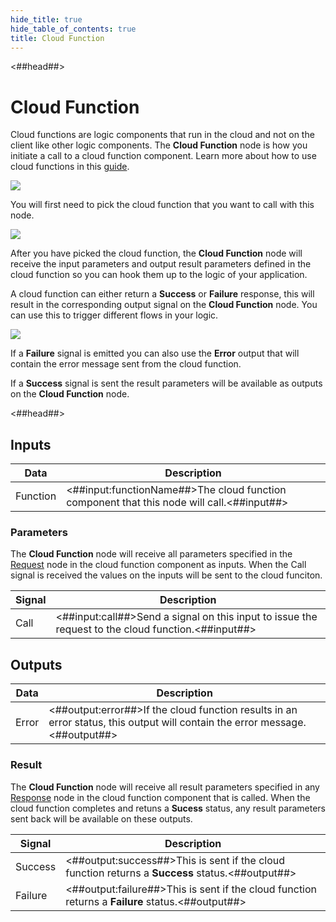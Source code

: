 ```yaml
---
hide_title: true
hide_table_of_contents: true
title: Cloud Function
---
```


<##head##>

# Cloud Function

Cloud functions are logic components that run in the cloud and not on the client like other logic components. The **Cloud Function** node is how you initiate a call to a cloud function component. Learn more about how to use cloud functions in this [guide](/docs/guides/cloud-logic/introduction).

<div className="ndl-image-with-background l">

![](/nodes/data/cloud-data/cloud-function/cloud-function-1.png)

</div>

You will first need to pick the cloud function that you want to call with this node.

<div className="ndl-image-with-background l">

![](/nodes/data/cloud-data/cloud-function/cloud-function-2.png)

</div>

After you have picked the cloud function, the **Cloud Function** node will receive the input parameters and output result parameters defined in the cloud function so you can hook them up to the logic of your application.

A cloud function can either return a **Success** or **Failure** response, this will result in the corresponding output signal on the **Cloud Function** node. You can use this to trigger different flows in your logic.

<div className="ndl-image-with-background l">

![](/nodes/data/cloud-data/cloud-function/cloud-function-3.png)

</div>

If a **Failure** signal is emitted you can also use the **Error** output that will contain the error message sent from the cloud function.

If a **Success** signal is sent the result parameters will be available as outputs on the **Cloud Function** node.

<##head##>

## Inputs

| Data                                                | Description                                                                                                                                      |
| --------------------------------------------------- | ------------------------------------------------------------------------------------------------------------------------------------------------ |
| <span className="ndl-data">Function</span>     | <##input:functionName##>The cloud function component that this node will call.<##input##>                                                                       |

### Parameters
The **Cloud Function** node will receive all parameters specified in the [Request](/nodes/cloud-functions/request) node in the cloud function component as inputs. When the <span className="ndl-signal">Call</span> signal is received the values on the inputs will be sent to the cloud funciton.

| Signal                                   | Description                                                                                 |
| ---------------------------------------- | ------------------------------------------------------------------------------------------- |
| <span className="ndl-signal">Call</span> | <##input:call##>Send a signal on this input to issue the request to the cloud function.<##input##> |

## Outputs

| Data                                     | Description                                                                                                              |
| ---------------------------------------- | ------------------------------------------------------------------------------------------------------------------------ |
| <span className="ndl-data">Error</span> | <##output:error##>If the cloud function results in an error status, this output will contain the error message. <##output##> |

### Result
The **Cloud Function** node will receive all result parameters specified in any [Response](/nodes/cloud-functions/response) node in the cloud function component that is called. When the cloud function completes and retuns a **Sucess** status, any result parameters sent back will be available on these outputs.

| Signal                                      | Description                                                                                              |
| ------------------------------------------- | -------------------------------------------------------------------------------------------------------- |
| <span className="ndl-signal">Success</span> | <##output:success##>This is sent if the cloud function returns a **Success** status.<##output##> |
| <span className="ndl-signal">Failure</span> | <##output:failure##>This is sent if the cloud function returns a **Failure** status.<##output##>                        |
